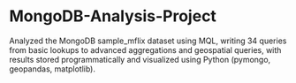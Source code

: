 # MongoDB-Analysis-Project
Analyzed the MongoDB sample_mflix dataset using MQL, writing 34 queries from basic lookups to advanced aggregations and geospatial queries, with results stored programmatically and visualized using Python (pymongo, geopandas, matplotlib).
